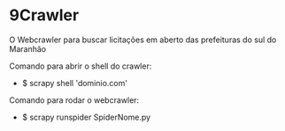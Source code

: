 # 9Crawler

O Webcrawler para buscar licitações em aberto das prefeituras do sul do Maranhão

Comando para abrir o shell do crawler:

 - $ scrapy shell 'dominio.com'


Comando para rodar o webcrawler: 

 - $ scrapy runspider SpiderNome.py
